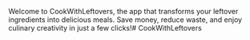 Welcome to CookWithLeftovers, the app that transforms your leftover ingredients into delicious meals. Save money, reduce waste, and enjoy culinary creativity in just a few clicks!# CookWithLeftovers
